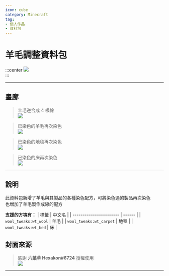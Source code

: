```yaml
---
icon: cube
category: Minecraft
tag:
- 個人作品
- 資料包
---
```


# 羊毛調整資料包

:::center
![][icon]  
<BadgeGithub name="羊毛調整資料包" path="Mango-Minecraft-Project/WoolRecipes-DataPack"/><BadgeModrinth name="羊毛調整資料包" path="/datapack/wool-recipes"/><BadgeMcmod name="羊毛調整資料包" path="7623"/>
:::

---

## 畫廊

> 羊毛逆合成 4 根線  
> ![][gallery-wool-to-string]  

> 已染色的羊毛再次染色  
> ![][gallery-wool-redye]  

> 已染色的地毯再次染色  
> ![][gallery-carpet-redye]  

> 已染色的床再次染色  
> ![][gallery-bed-redye]  

---

## 說明

此資料包新增了羊毛與其製品的各種染色配方，可將染色過的製品再次染色  
也增加了羊毛製作成線的配方  

**支援的方塊有：**
| 標籤                    | 中文名 |
| ----------------------- | ------ |
| `wool_tweaks:wt_wool`   | 羊毛   |
| `wool_tweaks:wt_carpet` | 地毯   |
| `wool_tweaks:wt_bed`    | 床     |

## 封面來源

> 感謝 **六葉草 Hexakon#6724** 授權使用  
> ![][icon-license]  

---

[icon]: https://github.com/Mango-Minecraft-Project/WoolRecipes-DataPack/blob/main/img/icon/new_icon.png?raw=true
[icon-license]: https://raw.githubusercontent.com/Mango-Minecraft-Project/WoolRecipes-DataPack/main/img/icon/new_icon_license.png

[gallery-wool-to-string]: https://github.com/Mango-Minecraft-Project/WoolRecipes-DataPack/blob/main/img/README/wool_tweaks_wool_to_string.png?raw=true
[gallery-wool-redye]: https://github.com/Mango-Minecraft-Project/WoolRecipes-DataPack/blob/main/img/README/wool_tweaks_wool_white_wool.png?raw=true
[gallery-carpet-redye]: https://github.com/Mango-Minecraft-Project/WoolRecipes-DataPack/blob/main/img/README/wool_tweaks_carpet_white_carpet.png?raw=true
[gallery-bed-redye]: https://github.com/Mango-Minecraft-Project/WoolRecipes-DataPack/blob/main/img/README/wool_tweaks_bed_yellow_bed.png?raw=true
